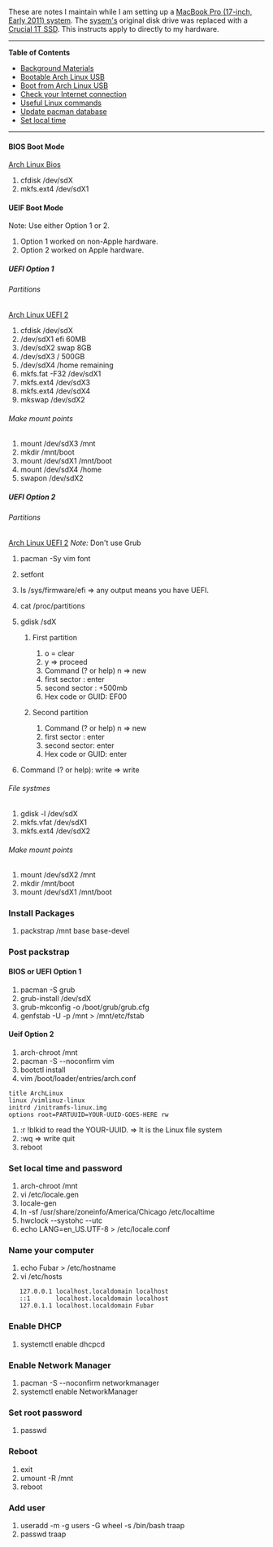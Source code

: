 These are notes I maintain while I am setting up a [MacBook Pro (17-inch,
Early 2011) system](https://support.apple.com/kb/SP621).  The
[sysem's](https://support.apple.com/kb/SP621) original disk drive was replaced
with a [Crucial 1T SSD](www.curcial.com).  This instructs apply to directly to
my hardware.

***
**Table of Contents**
* [Background Materials](background-materials.md)
* [Bootable Arch Linux USB](bootable-usb.md)
* [Boot from Arch Linux USB](boot-from-usb.md)
* [Check your Internet connection](check-your-internet-connection.md)
* [Useful Linux commands](useful-linux-commands.md)
* [Update pacman database](pacman-update.md)
* [Set local time](setlocal-time.md)
***

#### BIOS Boot Mode 
[Arch Linux Bios](https://www.youtube.com/watch?v=GKdPSGb9f5s)
1. cfdisk /dev/sdX
1. mkfs.ext4 /dev/sdX1

#### UEIF Boot Mode
Note: Use either Option 1 or 2.
1. Option 1 worked on non-Apple hardware.
1. Option 2 worked on Apple hardware.

##### UEFI Option 1 
######  Partitions 
[Arch Linux UEFI 2](https://www.youtube.com/watch?v=dOXYZ8hkdmc)
1. cfdisk /dev/sdX
1. /dev/sdX1 efi 60MB
1. /dev/sdX2 swap 8GB
1. /dev/sdX3 / 500GB
1. /dev/sdX4 /home remaining
1. mkfs.fat -F32 /dev/sdX1
1. mkfs.ext4 /dev/sdX3
1. mkfs.ext4 /dev/sdX4
1. mkswap /dev/sdX2

###### Make mount points
1. mount /dev/sdX3 /mnt
1. mkdir /mnt/boot
1. mount /dev/sdX1 /mnt/boot
1. mount /dev/sdX4 /home
1. swapon /dev/sdX2

##### UEFI Option 2
###### Partitions 
[Arch Linux UEFI 2](https://www.youtube.com/watch?v=DfC5hgdtbWY)
*Note:*  Don't use Grub
1. pacman -Sy vim font
1. setfont
1. ls /sys/firmware/efi  => any output means you have UEFI.
1. cat /proc/partitions

1. gdisk /sdX
   1. First partition
      1. o = clear
      1. y => proceed
      1. Command (? or help) n => new
      1. first sector : enter
      1. second sector : +500mb
      1. Hex code or GUID: EF00

   1. Second partition
      1. Command (? or help) n => new
      1. first sector : enter
      1. second sector: enter
      1. Hex code or GUID: enter

2. Command (? or help): write => write

###### File systmes
1. gdisk -l /dev/sdX
1. mkfs.vfat /dev/sdX1
1. mkfs.ext4 /dev/sdX2

###### Make mount points
1. mount /dev/sdX2 /mnt
1. mkdir /mnt/boot
1. mount /dev/sdX1 /mnt/boot

### Install Packages
1. packstrap /mnt base base-devel

### Post packstrap
#### BIOS or UEFI Option 1
1. pacman -S grub
1. grub-install /dev/sdX
1. grub-mkconfig -o /boot/grub/grub.cfg
1. genfstab -U -p /mnt > /mnt/etc/fstab

#### Ueif Option 2
1. arch-chroot /mnt
1. pacman -S --noconfirm vim
1. bootctl install
1. vim /boot/loader/entries/arch.conf
```
title ArchLinux
linux /vimlinuz-linux
initrd /initramfs-linux.img
options root=PARTUUID=YOUR-UUID-GOES-HERE rw
```
1. :r !blkid to read the YOUR-UUID.  => It is the Linux file system
1. :wq => write quit
1. reboot

### Set local time and password
1. arch-chroot /mnt
1. vi /etc/locale.gen
1. locale-gen
1. ln -sf /usr/share/zoneinfo/America/Chicago /etc/localtime
1. hwclock --systohc --utc
1. echo LANG=en_US.UTF-8 > /etc/locale.conf 

### Name your computer
1. echo Fubar > /etc/hostname
2. vi /etc/hosts
```
   127.0.0.1 localhost.localdomain localhost
   ::1       localhost.localdomain localhost
   127.0.1.1 localhost.localdomain Fubar
```

### Enable DHCP 
1. systemctl enable dhcpcd

### Enable Network Manager 
1. pacman -S --noconfirm networkmanager
1. systemctl enable NetworkManager 

### Set root password
1. passwd

### Reboot
1. exit
1. umount -R /mnt
1. reboot

### Add user 
1. useradd -m -g users -G wheel -s /bin/bash traap
1. passwd traap
